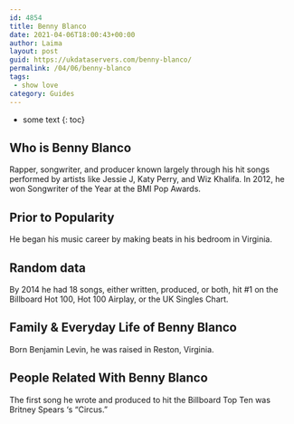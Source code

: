 ```yaml
---
id: 4854
title: Benny Blanco
date: 2021-04-06T18:00:43+00:00
author: Laima
layout: post
guid: https://ukdataservers.com/benny-blanco/
permalink: /04/06/benny-blanco
tags:
 - show love
category: Guides
---
```


* some text
{: toc}


## Who is Benny Blanco
                  
                  
                  
Rapper, songwriter, and producer known largely through his hit songs performed by artists like Jessie J, Katy Perry, and Wiz Khalifa. In 2012, he won Songwriter of the Year at the BMI Pop Awards.
                  
              
            
              
            
                
                
                
## Prior to Popularity
                  
                  
                  
He began his music career by making beats in his bedroom in Virginia.
                  
              
            
              
            
                
                
                
## Random data
                  
                  
                  
By 2014 he had 18 songs, either written, produced, or both, hit #1 on the Billboard Hot 100, Hot 100 Airplay, or the UK Singles Chart.
                  
              
            
              
            
                
                
                
## Family & Everyday Life of Benny Blanco
                  
                  
                  
Born Benjamin Levin, he was raised in Reston, Virginia.
                  
              
            
              
            
                
                
                
## People Related With Benny Blanco
                  
                  
                  
The first song he wrote and produced to hit the Billboard Top Ten was Britney Spears &#8216;s &#8220;Circus.&#8221;
                  
              
            
              
            
                
              
            
              
              
            
            
              
            
          
          
          